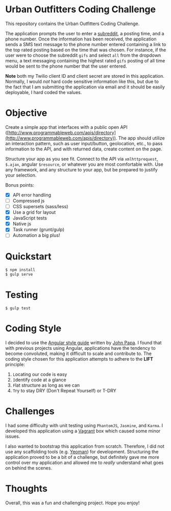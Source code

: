 # Urban Outfitters Coding Challenge

This repository contains the Urban Outfitters Coding Challenge.

The application prompts the user to enter a [subreddit](https://www.reddit.com/reddits/), a posting time, and a phone number. Once the information has been received, the application sends a SMS text message to the phone number entered containing a link to the top rated posting based on the time that was chosen. For instance, if the user were to choose the subreddit `gifs` and select `all` from the dropdown menu, a text messaging containing the highest rated `gifs` posting of all time would be sent to the phone number that the user entered.

**Note** both my Twilio client ID and client secret are stored in this application. Normally, I would *not* hard code sensitive information like this, but due to the fact that I am submitting the application via email and it should be easily deployable, I hard coded the values.

# Objective

Create a simple app that interfaces with a public open API ([http://www.programmableweb.com/apis/directory](http://www.programmableweb.com/apis/directory)). The app should utilize an interaction pattern, such as user input/button, geolocation, etc., to pass information to the API, and with returned data, create content on the page.

Structure your app as you see fit. Connect to the API via `xmlhttprequest`, `$.ajax`, angular `$resource`, or whatever you are most comfortable with. Use any framework, and any structure to your app, but be prepared to justify your selection.

Bonus points:

- [x] API error handling
- [ ] Compressed js
- [ ] CSS supersets (sass/less)
- [x] Use a grid for layout
- [x] JavaScript tests
- [x] Native js
- [x] Task runner (grunt/gulp)
- [ ] Automation a big plus!

# Quickstart

    $ npm install
    $ gulp serve

# Testing

    $ gulp test

# Coding Style

I decided to use the [Angular style guide](https://github.com/johnpapa/angular-styleguide/blob/master/a1/README.md) written by [John Papa](https://johnpapa.net/). I found that with previous projects using Angular, applications have the tendency to become convoluted, making it difficult to scale and contribute to. The coding style chosen for this application attempts to adhere to the **LIFT** principle:

1. `L`ocating our code is easy
2. `I`dentify code at a glance
3. `F`lat structure as long as we can
4. `T`ry to stay DRY (Don't Repeat Yourself) or T-DRY

# Challenges

I had some difficulty with unit testing using `PhantomJS`, `Jasmine`, and `Karma`. I developed this application using a [Vagrant](https://www.vagrantup.com/) box which caused some minor issues.

I also wanted to bootstrap this application from scratch. Therefore, I did not use any scaffolding tools (e.g. [Yeoman](http://yeoman.io/)) for development. Structuring the application proved to be a bit of a challenge, but definitely gave me more control over my application and allowed me to *really* understand what goes on behind the scenes.

# Thoughts

Overall, this was a fun and challenging project. Hope you enjoy!

